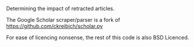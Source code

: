 Determining the impact of retracted articles.

The Google Scholar scraper/parser is a fork of https://github.com/ckreibich/scholar.py

For ease of licencing nonsense, the rest of this code is also BSD Licenced.
